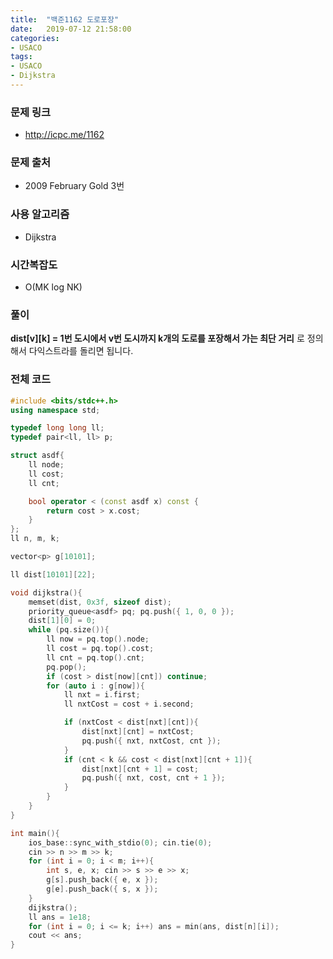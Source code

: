```yaml
---
title:  "백준1162 도로포장"
date:   2019-07-12 21:58:00
categories:
- USACO
tags:
- USACO
- Dijkstra
---
```


### 문제 링크
* http://icpc.me/1162

### 문제 출처
* 2009 February Gold 3번

### 사용 알고리즘
* Dijkstra

### 시간복잡도
* O(MK log NK)

### 풀이
**dist[v][k] = 1번 도시에서 v번 도시까지 k개의 도로를 포장해서 가는 최단 거리** 로 정의해서 다익스트라를 돌리면 됩니다.

### 전체 코드
```cpp
#include <bits/stdc++.h>
using namespace std;

typedef long long ll;
typedef pair<ll, ll> p;

struct asdf{
	ll node;
	ll cost;
	ll cnt;

	bool operator < (const asdf x) const {
		return cost > x.cost;
	}
};
ll n, m, k;

vector<p> g[10101];

ll dist[10101][22];

void dijkstra(){
	memset(dist, 0x3f, sizeof dist);
	priority_queue<asdf> pq; pq.push({ 1, 0, 0 });
	dist[1][0] = 0;
	while (pq.size()){
		ll now = pq.top().node;
		ll cost = pq.top().cost;
		ll cnt = pq.top().cnt;
		pq.pop();
		if (cost > dist[now][cnt]) continue;
		for (auto i : g[now]){
			ll nxt = i.first;
			ll nxtCost = cost + i.second;

			if (nxtCost < dist[nxt][cnt]){
				dist[nxt][cnt] = nxtCost;
				pq.push({ nxt, nxtCost, cnt });
			}
			if (cnt < k && cost < dist[nxt][cnt + 1]){
				dist[nxt][cnt + 1] = cost;
				pq.push({ nxt, cost, cnt + 1 });
			}
		}
	}
}

int main(){
	ios_base::sync_with_stdio(0); cin.tie(0);
	cin >> n >> m >> k;
	for (int i = 0; i < m; i++){
		int s, e, x; cin >> s >> e >> x;
		g[s].push_back({ e, x });
		g[e].push_back({ s, x });
	}
	dijkstra();
	ll ans = 1e18;
	for (int i = 0; i <= k; i++) ans = min(ans, dist[n][i]);
	cout << ans;
}
```
